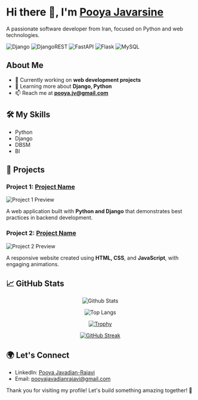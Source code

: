 # Hi there 👋, I'm [Pooya Javarsine](https://github.com/pooya-jvr)

A passionate software developer from Iran, focused on Python and web technologies.

![Django](https://img.shields.io/badge/django-%23092E20.svg?style=for-the-badge&logo=django&logoColor=white)
![DjangoREST](https://img.shields.io/badge/DJANGO-REST-ff1709?style=for-the-badge&logo=django&logoColor=white&color=ff1709&labelColor=gray)
![FastAPI](https://img.shields.io/badge/FastAPI-005571?style=for-the-badge&logo=fastapi)
![Flask](https://img.shields.io/badge/flask-%23000.svg?style=for-the-badge&logo=flask&logoColor=white)
![MySQL](https://img.shields.io/badge/mysql-4479A1.svg?style=for-the-badge&logo=mysql&logoColor=white)

## About Me

- 🔭 Currently working on **web development projects**
- 🌱 Learning more about **Django, Python**
- 📫 Reach me at **pooya.jv@gmail.com**

## 🛠 My Skills

- Python
- Django
- DBSM
- BI

## 🚀 Projects

### Project 1: **[Project Name](https://github.com/pooya-jvr/project1)**

![Project 1 Preview](https://via.placeholder.com/150x150?text=Project+1)

A web application built with **Python and Django** that demonstrates best practices in backend development.

### Project 2: **[Project Name](https://github.com/pooya-jvr/project2)**

![Project 2 Preview](https://via.placeholder.com/150x150?text=Project+2)

A responsive website created using **HTML, CSS**, and **JavaScript**, with engaging animations.

## 📈 GitHub Stats

<p align="center">
  <img src="https://github-readme-stats.vercel.app/api?username=pooya-jvr" alt="Github Stats">
</p>

<p align="center">
  <img src="https://github-readme-stats.vercel.app/api/top-langs/?username=pooya-jvr" alt="Top Langs">
</p>

<p align="center">
  <a href="https://github.com/pooya-jvr">
    <img src="https://github-profile-trophy.vercel.app/?username=pooya-jvr" alt="Trophy">
  </a>
</p>

<p align="center">
  <a href="https://git.io/streak-stats">
    <img src="https://streak-stats.demolab.com/?user=pooya-jvr" alt="GitHub Streak">
  </a>
</p>

## 🌍 Let's Connect

- LinkedIn: [Pooya Javadian-Rajavi](https://www.linkedin.com/in/pooya-javadian-73941b198/)
- Email: [pooyajavadianrajavi@gmail.com](mailto:pooyajavadianrajavi@gmail.com)

Thank you for visiting my profile! Let's build something amazing together! 🚀
